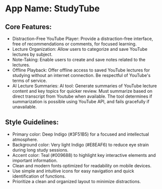 # **App Name**: StudyTube

## Core Features:

- Distraction-Free YouTube Player: Provide a distraction-free interface, free of recommendations or comments, for focused learning.
- Lecture Organization: Allow users to categorize and save YouTube lectures by subject.
- Note-Taking: Enable users to create and save notes related to the lectures.
- Offline Playback: Offer offline access to saved YouTube lectures for studying without an internet connection. Be respectful of YouTube's terms of service.
- AI Lecture Summaries: AI tool: Generate summaries of YouTube lecture content and key topics for quicker review. Must summarize based on direct transcript from Youtube when available. The tool determines if summarization is possible using YouTube API, and fails gracefully if unavailable.

## Style Guidelines:

- Primary color: Deep Indigo (#3F51B5) for a focused and intellectual atmosphere.
- Background color: Very light Indigo (#E8EAF6) to reduce eye strain during long study sessions.
- Accent color: Teal (#009688) to highlight key interactive elements and important information.
- Clean and modern fonts optimized for readability on mobile devices.
- Use simple and intuitive icons for easy navigation and quick identification of functions.
- Prioritize a clean and organized layout to minimize distractions.